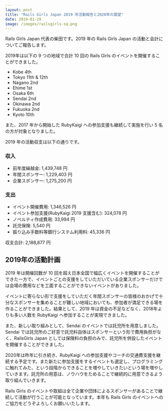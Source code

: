 ```yaml
---
layout: post
title: "Rails Girls Japan 2019 年活動報告と2020年の展望"
date: 2019-01-29
image: /images/railsgirls-sq.png
---
```


Rails Girls Japan 代表の柴田です。2019 年の Rails Girls Japan の活動と会計についてご報告します。

2019年は以下の 9 つの地域で合計 10 回の Rails Girls のイベントを開催することができました。

* Kobe 4th
* Tokyo 11th & 12th
* Nagano 2nd
* Ehime 1st
* Osaka 6th
* Sendai 2nd
* Okinawa 2nd
* Fukuoka 2nd
* Kyoto 10th

また、2017 年から開始した RubyKaigi への参加支援も継続して実施を行い 5 名の方が対象となりました。

2019 年の活動収支は以下の通りです。

<h3>収入</h3>

* 前年度繰越金: 1,439,748 円
* 年間スポンサー: 1,229,403 円
* 企業スポンサー: 1,275,200 円

<h3>支出</h3>

* イベント開催費用: 1,346,526 円
* イベント参加支援(RubyKaigi 2019 支援含む): 324,078 円
* ノベルティ作成費用: 33,994 円
* 託児保険: 5,540 円
* 振り込み手数料等銀行システム利用料: 45,336 円

収支合計: 2,188,877 円

<h2>2019年の活動計画</h2>

2019 年は開催回数が 10 回を超え日本全国で幅広くイベントを開催することができた一方で、イベントごとの支援をしていただいている企業スポンサーだけでは会場の費用などを工面することができないイベントがありました。

イベントに寄らない形で支援をしていただく年間スポンサーの皆様のおかげで十分なスポンサーを集めることが難しい地域においても、参加者が満足できる場を作ることができました。結果として、2019 年は資金の不足などなく、2018年よりも多い人数を RubyKaigi へ参加することが実現できました。

また、新しい取り組みとして、Sendai のイベントでは託児所を用意しました。Sendai では託児所のご好意で託児料自体はスポンサーという形で費用負担がなく、RailsGirls Japan としては保険料の負担のみで、託児所を併設したイベントを開催することができました。

2020年は昨年に引き続き、RubyKaigi への参加支援やコーチの交通費支援を継続する予定です。また新たに参加支援をするイベントも選定し、プログラミングに触れてみた、という段階からできることを増やしていきたいという場を増やしていきます。託児所の用意は、ノウハウをためることで継続的に用意できるよう取り組んでいきます。

Rails Girls のイベントや取組は全て企業や団体によるスポンサーがあることで継続して活動が行うことが可能となっています。本年も Rails Girls のイベントへのご協力をどうぞよろしくお願いいたします。
